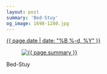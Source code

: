 ```yaml
---
layout: post
summary: 'Bed-Stuy'
og_image: 1698-1280.jpg
---
```


<div class="post">
 <time>
  <a href="/1698">
   {{ page.date | date: "%B %-d, %Y" }}
  </a>
 </time>
 <a href="/1698">
  <figure data-taken="11/12/2022">
   <img alt="{{ page.summary }}" sizes="(min-width: 700px) 50vw, calc(100vw - 2rem)" src="{{ site.assets_url }}/1698-640.jpg" srcset="{{ site.assets_url }}/1698-320.jpg 320w, {{ site.assets_url }}/1698-640.jpg 640w, {{ site.assets_url }}/1698-960.jpg 960w, {{ site.assets_url }}/1698-1280.jpg 1280w"/>
  </figure>
 </a>
 <span>
  Bed-Stuy
 </span>
</div>
